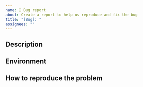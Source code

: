 ```yaml
---
name: 🐛 Bug report
about: Create a report to help us reproduce and fix the bug
title: "[Bug]: "
assignees: ""
---
```


## Description

<!-- Write a brief description of the bug. -->

## Environment

<!-- Write your environment information -->

## How to reproduce the problem

<!-- Write a code sample, command or script to reproduce the problem. -->
